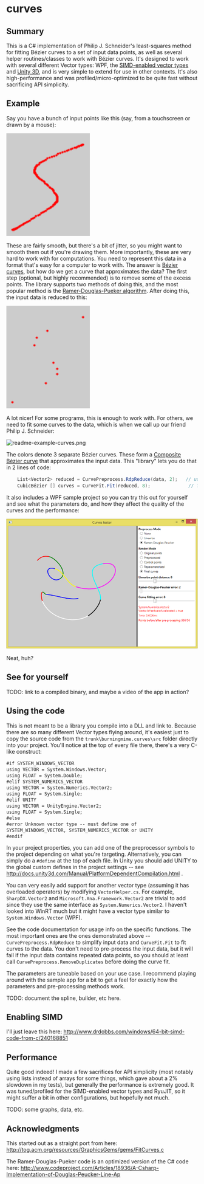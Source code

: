 # curves

## Summary

This is a C# implementation of Philip J. Schneider's least-squares method for fitting Bézier  curves to a set of input data points, as well as several helper routines/classes to work with Bézier  curves.
It's designed to work with several different Vector types: WPF, the [SIMD-enabled vector types](http://www.nuget.org/packages/System.Numerics.Vectors) and [Unity 3D](http://unity3d.com/), and is
very simple to extend for use in other contexts. It's also high-performance and was profiled/micro-optimized to be quite fast without sacrificing API simplicity.

## Example

Say you have a bunch of input points like this (say, from a touchscreen or drawn by a mouse):

![readme-example-original.png](/images/readme-example-original.png?raw=true)

These are fairly smooth, but there's a bit of jitter, so you might want to smooth them out if you're drawing them. More importantly, these are very hard to work
with for computations. You need to represent this data in a format that's easy for a computer to work with. The answer is [Bézier  curves](http://en.wikipedia.org/wiki/B%C3%A9zier_curve),
but how do we get a curve that approximates the data? The first step (optional, but highly recommended) is to remove some of the excess points. The library supports two methods of doing this,
and the most popular method is the [Ramer-Douglas-Pueker algorithm](http://en.wikipedia.org/wiki/Ramer%E2%80%93Douglas%E2%80%93Peucker_algorithm). After doing this, the input data is reduced to this:

![readme-example-rdp.png](/images/readme-example-rdp.png?raw=true)

A lot nicer! For some programs, this is enough to work with. For others, we need to fit some curves to the data, which is when we call up our friend Philip J. Schneider:

![readme-example-curves.png](/images/readme-example-curves.png?raw=true)

The colors denote 3 separate Bézier curves. These form a [Composite Bézier curve](http://en.wikipedia.org/wiki/Composite_B%C3%A9zier_curve) that approximates the input data.
This "library" lets you do that in 2 lines of code:

```C#
    List<Vector2> reduced = CurvePreprocess.RdpReduce(data, 2);   // use the Ramer-Douglas-Pueker algorithm to remove unnecessary points
    CubicBézier [] curves = CurveFit.Fit(reduced, 8);              // fit the curves to those points
```

It also includes a WPF sample project so you can try this out for yourself and see what the parameters do, and how they affect the quality of the curves and the performance:

![readme-screenshot.png](/images/readme-screenshot.png?raw=true)

Neat, huh?

## See for yourself

TODO: link to a compiled binary, and maybe a video of the app in action?

## Using the code

This is not meant to be a library you compile into a DLL and link to. Because there are so many different Vector types flying around, it's easiest just to copy the source code
from the `trunk\burningmime.curves\src` folder directly into your project. You'll notice at the top of every file there, there's a very C-like construct:

    #if SYSTEM_WINDOWS_VECTOR
    using VECTOR = System.Windows.Vector;
    using FLOAT = System.Double;
    #elif SYSTEM_NUMERICS_VECTOR
    using VECTOR = System.Numerics.Vector2;
    using FLOAT = System.Single;
    #elif UNITY
    using VECTOR = UnityEngine.Vector2;
    using FLOAT = System.Single;
    #else
    #error Unknown vector type -- must define one of SYSTEM_WINDOWS_VECTOR, SYSTEM_NUMERICS_VECTOR or UNITY
    #endif

In your project properties, you can add one of the preprocessor symbols to the project depending on what you're targeting. Alternatively, you can simply do a `#define` at the top
of each file. In Unity you should add UNITY to the global custom defines in the project settings -- see http://docs.unity3d.com/Manual/PlatformDependentCompilation.html .

You can very easily add support for another vector type (assuming it has overloaded operators) by modifying `VectorHelper.cs`. For example, `SharpDX.Vector2` and
`Microsoft.Xna.Framework.Vector2` are trivial to add since they use the same interface as `System.Numerics.Vector2`. I haven't looked into WinRT much 
but it might have a vector type similar to `System.Windows.Vector` (WPF).

See the code documentation for usage info on the specific functions. The most important ones are the ones demonstrated above -- `CurvePreprocess.RdpReduce` to simplify input
data and `CurveFit.Fit` to fit curves to the data. You don't need to pre-process the input data, but it will fail if the input data contains repeated data points, so you should
at least call `CurvePreprocess.RemoveDuplicates` before doing the curve fit.

The parameters are tuneable based on your use case. I recommend playing around with the sample app for a bit to get a feel for exactly how the parameters and pre-processing methods
work.

TODO: document the spline, builder, etc here.

## Enabling SIMD

I'll just leave this here: http://www.drdobbs.com/windows/64-bit-simd-code-from-c/240168851

## Performance

Quite good indeed! I made a few sacrifices for API simplicity (most notably using lists instead of arrays for some things, which gave about a 2% slowdown in my tests), but generally
the performance is extremely good. It was tuned/profiled for the SIMD-enabled vector types and RyuJIT, so it might suffer a bit in other configurations, but hopefully not much.

TODO: some graphs, data, etc.

## Acknowledgments

This started out as a straight port from here: http://tog.acm.org/resources/GraphicsGems/gems/FitCurves.c

The Ramer-Douglas-Pueker code is an optimized version of the C# code here: http://www.codeproject.com/Articles/18936/A-Csharp-Implementation-of-Douglas-Peucker-Line-Ap